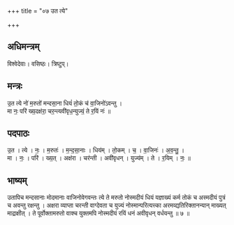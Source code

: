 +++
title = "०७ उत त्ये"

+++
## अधिमन्त्रम्
विश्वेदेवाः। वसिष्ठः। त्रिष्टुप्।

## मन्त्रः
उ॒त त्ये नो॑ म॒रुतो॑ मन्दसा॒ना धियं॑ तो॒कं च॑ वा॒जिनो॑ऽवन्तु ।  
मा नः॒ परि॑ ख्य॒दक्ष॑रा॒ चर॒न्त्यवी॑वृध॒न्युज्यं॒ ते र॒यिं नः॑ ॥

## पदपाठः
उ॒त । त्ये । नः॒ । म॒रुतः॑ । म॒न्द॒सा॒नाः । धिय॑म् । तो॒कम् । च॒ । वा॒जिनः॑ । अ॒व॒न्तु॒ ।  
मा । नः॒ । परि॑ । ख्य॒त् । अक्ष॑रा । चर॑न्ती । अवी॑वृधन् । युज्य॑म् । ते । र॒यिम् । नः॒ ॥

## भाष्यम्
उतापिच मन्दसानाः मोदमानाः वाजिनोवेगवन्तः त्ये ते मरुतो नोस्मदीयं धियं यज्ञाख्यं कर्म तोकं च अस्मदीयं पुत्रं च अवन्तु रक्षन्तु । अक्षरा व्याप्ता चरन्ती वाग्देवता च युज्यं नोस्मान्परित्यत्त्का अरमव्द्यतिरिक्तानन्यान् माख्यत् माद्राक्षीत् । ते पूर्वोक्तामरुतो वाक्च युक्तमपि नोस्मदीयं रयिं धनं अवीवृधन् वर्धयन्तु ॥ ७ ॥